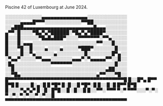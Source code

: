 Piscine 42 of Luxembourg at June 2024.


░░░░░░░░░░░░▄▄▄▄▄▄▄▄▄▄▄▄▄▄▄░░░░░░░░░░░░░
░░░░░▄▄▄▄█▀▀▀░░░░░░░░░░░░▀▀██░░░░░░░░░░░
░░▄███▄▄▄▄▄▄▄▄▄▄▄▄▄▄▄▄▄▄▄▄▄▄▄█▄▄▄░░░░░░░
▄▀▀░█░░░░▀█▄▀▄▀██████░▀█▄▀▄▀████▀░░░░░░░
█░░░█░░░░░░▀█▄█▄███▀░░░░▀▀▀▀▀▀▀░▀▀▄░░░░░
█░░░█░▄▄▄░░░░░░░░░░░░░░░░░░░░░▀▀░░░█░░░░
█░░░▀█░░█░░░░▄░░░░▄░░░░░▀███▀░░░░░░░█░░░
█░░░░█░░▀▄░░░░░░▄░░░░░░░░░█░░░░░░░░█▀▄░░
░▀▄▄▀░░░░░▀▀▄▄▄░░░░░░░▄▄▄▀░▀▄▄▄▄▄▀▀░░█░░
░█▄░░░░░░░░░░░░▀▀▀▀▀▀▀░░░░░░░░░░░░░░█░░░
░░█░░░░░░░░░░░░░░░░░░░░░░░░░░░░░░▄██░░░░
░░▀█▄░░░░░░░░░░░░░░░░░░░░░░░░░▄▀▀░░░▀█░░
█▀▀▀▀▀▀▀▀▀▀▀▀▀▀▀▀▀▀▀▀▀▀▀▀▀▀▀▀▀▀▀▀▀▀▀▀▀▀█
█░░█▀▄ █▀▀ █▀█ █░░░░█░▄░█ █ ▀█▀ █░█░░█ ▀█▀░█
█░░█░█ █▀▀ █▀█ █░░░░▀▄▀▄▀ █ ░█░ █▀█░░█ ░█░░█
█░░▀▀░ ▀▀▀ ▀░▀ ▀▀▀░░░▀░▀░ ▀ ░▀░ ▀░▀░░▀ ░▀░░█
▀▀▀▀▀▀▀▀▀▀▀▀▀▀▀▀▀▀▀▀▀▀▀▀▀▀▀▀▀▀▀▀▀▀▀▀▀▀▀▀

